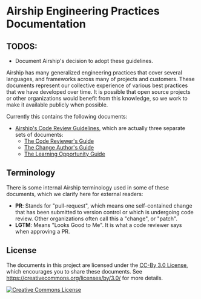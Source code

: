 # Airship Engineering Practices Documentation

## TODOS:
* Document Airship's decision to adopt these guidelines.

Airship has many generalized engineering practices that cover several
languages, and frameworks across many of projects and customers. These
documents represent our collective experience of various best practices that we
have developed over time. It is possible that open source projects or other
organizations would benefit from this knowledge, so we work to make it
available publicly when possible.

Currently this contains the following documents:

*   [Airship's Code Review Guidelines](review/index.md), which are actually three
    separate sets of documents:
    *   [The Code Reviewer's Guide](review/reviewer/index.md)
    *   [The Change Author's Guide](review/developer/index.md)
    *   [The Learning Opportunity Guide](review/learning/index.md)

## Terminology

There is some internal Airship terminology used in some of these documents, which
we clarify here for external readers:

*   **PR**: Stands for "pull-request", which means one self-contained change that
    has been submitted to version control or which is undergoing code review.
    Other organizations often call this a "change", or "patch".
*   **LGTM**: Means "Looks Good to Me". It is what a code reviewer says when
    approving a PR.

## License

The documents in this project are licensed under the
[CC-By 3.0 License](LICENSE), which encourages you to share these documents. See
<https://creativecommons.org/licenses/by/3.0/> for more details.

<a rel="license" href="https://creativecommons.org/licenses/by/3.0/"><img alt="Creative Commons License" style="border-width:0" src="https://i.creativecommons.org/l/by/3.0/88x31.png" /></a>
